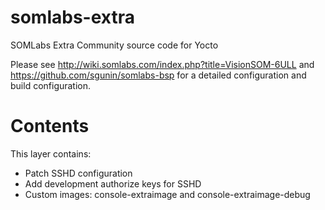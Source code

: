 # somlabs-extra
SOMLabs Extra Community source code for Yocto

Please see http://wiki.somlabs.com/index.php?title=VisionSOM-6ULL and https://github.com/sgunin/somlabs-bsp  for a detailed configuration and build configuration.

Contents
========

This layer contains:
 * Patch SSHD configuration
 * Add development authorize keys for SSHD
 * Custom images: console-extraimage and console-extraimage-debug
